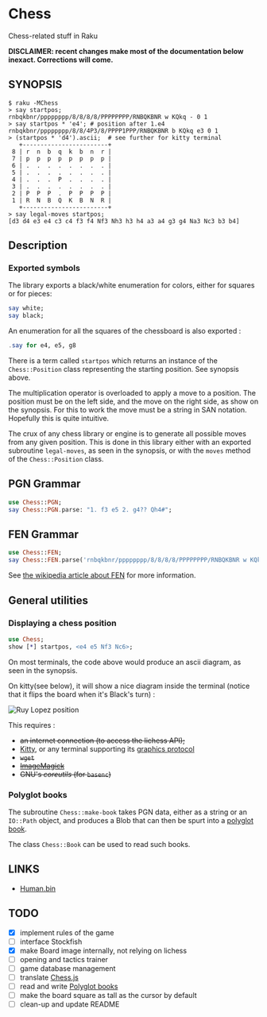 # Chess

Chess-related stuff in Raku

**DISCLAIMER: recent changes make most of the documentation
below inexact.  Corrections will come.**


## SYNOPSIS

```
$ raku -MChess
> say startpos;                       
rnbqkbnr/pppppppp/8/8/8/8/PPPPPPPP/RNBQKBNR w KQkq - 0 1
> say startpos * 'e4'; # position after 1.e4
rnbqkbnr/pppppppp/8/8/4P3/8/PPPP1PPP/RNBQKBNR b KQkq e3 0 1
> (startpos * 'd4').ascii;  # see further for kitty terminal
   +------------------------+
 8 | r  n  b  q  k  b  n  r |
 7 | p  p  p  p  p  p  p  p |
 6 | .  .  .  .  .  .  .  . |
 5 | .  .  .  .  .  .  .  . |
 4 | .  .  .  P  .  .  .  . |
 3 | .  .  .  .  .  .  .  . |
 2 | P  P  P  .  P  P  P  P |
 1 | R  N  B  Q  K  B  N  R |
   +------------------------+
> say legal-moves startpos;
[d3 d4 e3 e4 c3 c4 f3 f4 Nf3 Nh3 h3 h4 a3 a4 g3 g4 Na3 Nc3 b3 b4]
 ```
## Description


### Exported symbols

The library exports a black/white enumeration for colors,
either for squares or for pieces:

```raku
say white;
say black;
```

An enumeration for all the squares of the chessboard is also exported :

```raku
.say for e4, e5, g8
```

There is a term called `startpos` which returns an instance of the `Chess::Position` class representing
the starting position.  See synopsis above.

The multiplication operator is overloaded to apply a move to a position. The position must be on the left
side, and the move on the right side, as show on the synopsis.  For this to work the move must be a string
in SAN notation.  Hopefully this is quite intuitive.

The crux of any chess library or engine is to generate all possible moves from any given position.  This is done
in this library either with an exported subroutine `legal-moves`, as seen in the synopsis, or with the `moves` method
of the `Chess::Position` class.

## PGN Grammar

```raku
use Chess::PGN;
say Chess::PGN.parse: "1. f3 e5 2. g4?? Qh4#";
```

## FEN Grammar

```raku
use Chess::FEN;
say Chess::FEN.parse('rnbqkbnr/pppppppp/8/8/8/8/PPPPPPPP/RNBQKBNR w KQkq - 0 1');
```

See [the wikipedia article about FEN](http://en.wikipedia.org/wiki/Forsyth%E2%80%93Edwards_Notation) for more information.

## General utilities

### Displaying a chess position

```raku
use Chess;
show [*] startpos, <e4 e5 Nf3 Nc6>;
```

On most terminals, the code above would produce an ascii diagram, as seen in the synopsis.

On kitty(see below), it will show a nice diagram inside the terminal (notice
that it flips the board when it's Black's turn) :

![Ruy Lopez position](https://i.imgur.com/KBXgO7U.png)

This requires :

  - ~~an internet connection (to access the lichess API);~~
  - [Kitty](https://sw.kovidgoyal.net/kitty/), or any terminal supporting its [graphics protocol](https://sw.kovidgoyal.net/kitty/graphics-protocol/)
  - ~~`wget`~~
  - ~~[ImageMagick](https://imagemagick.org/script/command-line-tools.php)~~
  - ~~GNU's *coreutils* (for `basenc`)~~

### Polyglot books

The subroutine `Chess::make-book` takes PGN data, either as a string or an `IO::Path` object,
and produces a Blob that can then be spurt into a [polyglot book](https://www.chessprogramming.org/PolyGlot).

The class `Chess::Book` can be used to read such books.

## LINKS

 - [Human.bin](https://digilander.libero.it/taioscacchi/programmi/saros-page.html)

## TODO

 - [x] implement rules of the game
 - [ ] interface Stockfish
 - [x] make Board image internally, not relying on lichess
 - [ ] opening and tactics trainer
 - [ ] game database management
 - [ ] translate [Chess.js](https://github.com/jhlywa/chess.js/tree/master)
 - [ ] read and write [Polyglot books](https://www.chessprogramming.org/PolyGlot)
 - [ ] make the board square as tall as the cursor by default
 - [ ] clean-up and update README
